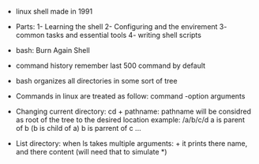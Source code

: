 + linux shell made in 1991
+ Parts:
    1- Learning the shell
    2- Configuring and the envirement
    3- common tasks and essential tools
    4- writing shell scripts

+ bash: Burn Again Shell
+ command history remember last 500 command by default
+ bash organizes all directories in some sort of tree

+ Commands in linux are treated as follow:
    command -option arguments

+ Changing current directory:
    cd + pathname: pathname will be considred as root of the tree to the desired location
    example:
        /a/b/c/d
        a is parent of b  (b is child of a)
        b is parrent of c
        ...
    
+ List directory:
    when ls takes multiple arguments:
        + it prints there name, and there content (will need that to simulate *)


